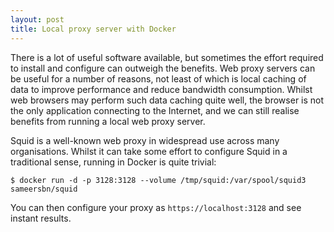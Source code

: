 ```yaml
---
layout: post
title: Local proxy server with Docker
---
```

There is a lot of useful software available, but sometimes the effort required to install and configure can outweigh the benefits. Web proxy servers can be useful for a number of reasons, not least of which is local caching of data to improve performance and reduce bandwidth consumption. Whilst web browsers may perform such data caching quite well, the browser is not the only application connecting to the Internet, and we can still realise benefits from running a local web proxy server.

Squid is a well-known web proxy in widespread use across many organisations. Whilst it can take some effort to configure Squid in a traditional sense, running in Docker is quite trivial:

```
$ docker run -d -p 3128:3128 --volume /tmp/squid:/var/spool/squid3 sameersbn/squid
```

You can then configure your proxy as `https://localhost:3128` and see instant results.
